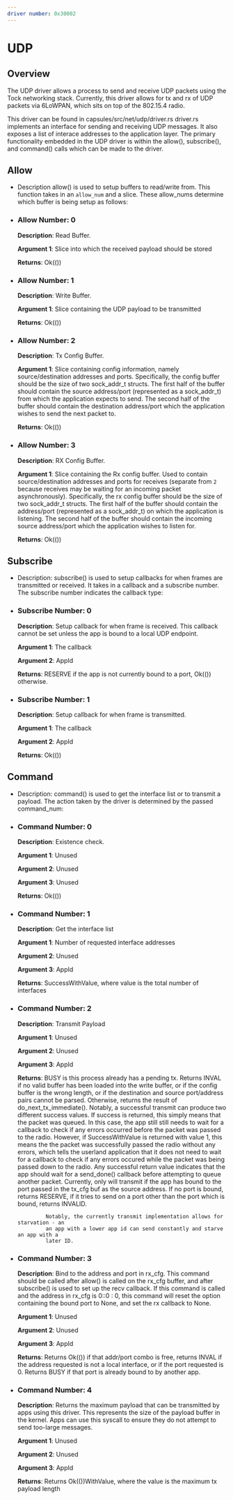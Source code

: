 ```yaml
---
driver number: 0x30002
---
```


# UDP

## Overview

The UDP driver allows a process to send and receive UDP packets using the
Tock networking stack. Currently, this driver allows for tx and rx of
UDP packets via 6LoWPAN, which sits on top of the 802.15.4 radio.

This driver can be found in capsules/src/net/udp/driver.rs
driver.rs implements an interface for sending
and receiving UDP messages. It also exposes a list of interace addresses to
the application layer. The primary functionality embedded in the UDP driver
is within the allow(), subscribe(), and command() calls which can be made to
the driver.

## Allow

  * Description allow() is used to setup buffers to read/write from. This function takes in
    an `allow_num` and a slice. These allow\_nums determine which buffer is being
    setup as follows:

  * ### Allow Number: 0

    **Description**: Read Buffer.

    **Argument 1**: Slice into which the received payload should be stored

    **Returns**: Ok(())

  * ### Allow Number: 1

    **Description**: Write Buffer.

    **Argument 1**: Slice containing the UDP payload to be transmitted

    **Returns**: Ok(())

  * ### Allow Number: 2

    **Description**: Tx Config Buffer.

    **Argument 1**: Slice containing config information, namely source/destination
                    addresses and ports.
                    Specifically, the config buffer should be the size of two sock_addr_t
                    structs. The first half of the buffer should contain the
                    source address/port (represented as a sock_addr_t)
                    from which the application expects to send.
                    The second half of the buffer should contain the destination
                    address/port which the application wishes to send the next packet to.

    **Returns**: Ok(())

  * ### Allow Number: 3

    **Description**: RX Config Buffer.

    **Argument 1**: Slice containing the Rx config buffer.
                    Used to contain source/destination addresses
                    and ports for receives (separate from `2` because receives may
                    be waiting for an incoming packet asynchronously). Specifically,
                    the rx config buffer should be the size of two sock_addr_t
                    structs. The first half of the buffer should contain the
                    address/port (represented as a sock_addr_t)
                    on which the application is listening.
                    The second half of the buffer should contain the incoming source
                    address/port which the application wishes to listen for.

    **Returns**: Ok(())

## Subscribe

  * Description: subscribe() is used to setup callbacks for when frames are transmitted or received.
    It takes in a callback and a subscribe number. The subscribe number indicates the
    callback type:

  * ### Subscribe Number: 0

    **Description**: Setup callback for when frame is received. This callback cannot be set unless
                     the app is bound to a local UDP endpoint.

    **Argument 1**: The callback

    **Argument 2**: AppId

    **Returns**: RESERVE if the app is not currently bound to a port, Ok(()) otherwise.

  * ### Subscribe Number: 1

    **Description**: Setup callback for when frame is transmitted.

    **Argument 1**: The callback

    **Argument 2**: AppId

    **Returns**: Ok(())

## Command

  * Description: command() is used to get the interface list or to transmit a payload. The action
    taken by the driver is determined by the passed command\_num:

  * ### Command Number: 0

    **Description**: Existence check.

    **Argument 1**: Unused

    **Argument 2**: Unused

    **Argument 3**: Unused

    **Returns**: Ok(())

  * ### Command Number: 1

    **Description**: Get the interface list

    **Argument 1**: Number of requested interface addresses

    **Argument 2**: Unused

    **Argument 3**: AppId

    **Returns**: SuccessWithValue, where value is the total number of interfaces

  * ### Command Number: 2

    **Description**: Transmit Payload

    **Argument 1**: Unused

    **Argument 2**: Unused

    **Argument 3**: AppId

    **Returns**: BUSY is this process already has a pending tx.
                 Returns INVAL if no valid buffer has been loaded into the write buffer,
                 or if the config buffer is the wrong length, or if the destination and source
                 port/address pairs cannot be parsed.
                 Otherwise, returns the result of do_next_tx_immediate(). Notably, a successful
                 transmit can produce two different success values. If success is returned,
                 this simply means that the packet was queued. In this case, the app still
                 still needs to wait for a callback to check if any errors occurred before
                 the packet was passed to the radio. However, if SuccessWithValue
                 is returned with value 1, this means the the packet was successfully passed
                 the radio without any errors, which tells the userland application that it does
                 not need to wait for a callback to check if any errors occured while the packet
                 was being passed down to the radio. Any successful return value indicates that
                 the app should wait for a send_done() callback before attempting to queue another
                 packet.
                 Currently, only will transmit if the app has bound to the port passed in the tx_cfg
                 buf as the source address. If no port is bound, returns RESERVE, if it tries to
                 send on a port other than the port which is bound, returns INVALID.

                 Notably, the currently transmit implementation allows for starvation - an
                 an app with a lower app id can send constantly and starve an app with a
                 later ID.

  * ### Command Number: 3

    **Description**: Bind to the address and port in rx_cfg.
                     This command should be called after allow() is called on the rx_cfg buffer, and
                     after subscribe() is used to set up the recv callback. If this command is called
                     and the address in rx_cfg is 0::0 : 0, this command will reset the option
                     containing the bound port to None, and set the rx callback to None.

    **Argument 1**: Unused

    **Argument 2**: Unused

    **Argument 3**: AppId

    **Returns**: Returns Ok(()) if that addr/port combo is free,
                 returns INVAL if the address requested is not a local interface, or if the port
                 requested is 0. Returns BUSY if that port is already bound to by another app.

  * ### Command Number: 4

    **Description**: Returns the maximum payload that can be transmitted by apps using this driver.
                     This represents the size of the payload buffer in the kernel. Apps can use
                     this syscall to ensure they do not attempt to send too-large messages.

    **Argument 1**: Unused

    **Argument 2**: Unused

    **Argument 3**: AppId

    **Returns**: Returns Ok(())WithValue, where the value is the maximum tx payload length

